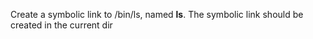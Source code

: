 Create a symbolic link to /bin/ls, named __ls__. The symbolic link should be created in the current dir
